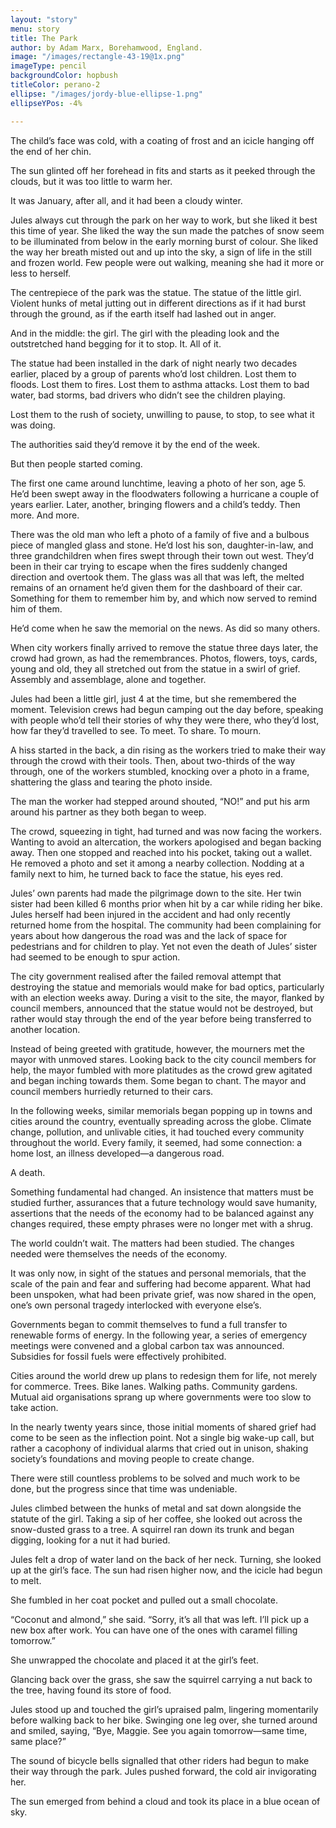 ```yaml
---
layout: "story"
menu: story
title: The Park
author: by Adam Marx, Borehamwood, England. 
image: "/images/rectangle-43-19@1x.png"
imageType: pencil
backgroundColor: hopbush
titleColor: perano-2
ellipse: "/images/jordy-blue-ellipse-1.png"
ellipseYPos: -4%

---
```

The child’s face was cold, with a coating of frost and an icicle hanging off the end of her chin.

The sun glinted off her forehead in fits and starts as it peeked through the clouds, but it was too little to warm her.

It was January, after all, and it had been a cloudy winter.

Jules always cut through the park on her way to work, but she liked it best this time of year. She liked the way the sun made the patches of snow seem to be illuminated from below in the early morning burst of colour. She liked the way her breath misted out and up into the sky, a sign of life in the still and frozen world. Few people were out walking, meaning she had it more or less to herself.

The centrepiece of the park was the statue. The statue of the little girl. Violent hunks of metal jutting out in different directions as if it had burst through the ground, as if the earth itself had lashed out in anger.


And in the middle: the girl. The girl with the pleading look and the outstretched hand begging for it to stop. It. All of it.

The statue had been installed in the dark of night nearly two decades earlier, placed by a group of parents who’d lost children. Lost them to floods. Lost them to fires. Lost them to asthma attacks. Lost them to bad water, bad storms, bad drivers who didn’t see the children playing.

Lost them to the rush of society, unwilling to pause, to stop, to see what it was doing.

The authorities said they’d remove it by the end of the week.

But then people started coming.

The first one came around lunchtime, leaving a photo of her son, age 5. He’d been swept away in the floodwaters following a hurricane a couple of years earlier. Later, another, bringing flowers and a child’s teddy. Then more. And more.

There was the old man who left a photo of a family of five and a bulbous piece of mangled glass and stone. He’d lost his son, daughter-in-law, and three grandchildren when fires swept through their town out west. They’d been in their car trying to escape when the fires suddenly changed direction and overtook them. The glass was all that was left, the melted remains of an ornament he’d given them for the dashboard of their car. Something for them to remember him by, and which now served to remind him of them.

He’d come when he saw the memorial on the news. As did so many others.

When city workers finally arrived to remove the statue three days later, the crowd had grown, as had the remembrances. Photos, flowers, toys, cards, young and old, they all stretched out from the statue in a swirl of grief. Assembly and assemblage, alone and together.

Jules had been a little girl, just 4 at the time, but she remembered the moment. Television crews had begun camping out the day before, speaking with people who’d tell their stories of why they were there, who they’d lost, how far they’d travelled to see. To meet. To share. To mourn.

A hiss started in the back, a din rising as the workers tried to make their way through the crowd with their tools. Then, about two-thirds of the way through, one of the workers stumbled, knocking over a photo in a frame, shattering the glass and tearing the photo inside.

The man the worker had stepped around shouted, “NO!” and put his arm around his partner as they both began to weep.

The crowd, squeezing in tight, had turned and was now facing the workers. Wanting to avoid an altercation, the workers apologised and began backing away. Then one stopped and reached into his pocket, taking out a wallet. He removed a photo and set it among a nearby collection. Nodding at a family next to him, he turned back to face the statue, his eyes red.

Jules’ own parents had made the pilgrimage down to the site. Her twin sister had been killed 6 months prior when hit by a car while riding her bike. Jules herself had been injured in the accident and had only recently returned home from the hospital. The community had been complaining for years about how dangerous the road was and the lack of space for pedestrians and for children to play. Yet not even the death of Jules’ sister had seemed to be enough to spur action.


The city government realised after the failed removal attempt that destroying the statue and memorials would make for bad optics, particularly with an election weeks away. During a visit to the site, the mayor, flanked by council members, announced that the statue would not be destroyed, but rather would stay through the end of the year before being transferred to another location.

Instead of being greeted with gratitude, however, the mourners met the mayor with unmoved stares. Looking back to the city council members for help, the mayor fumbled with more platitudes as the crowd grew agitated and began inching towards them. Some began to chant. The mayor and council members hurriedly returned to their cars.

In the following weeks, similar memorials began popping up in towns and cities around the country, eventually spreading across the globe. Climate change, pollution, and unlivable cities, it had touched every community throughout the world. Every family, it seemed, had some connection: a home lost, an illness developed—a dangerous road.

A death.

Something fundamental had changed. An insistence that matters must be studied further, assurances that a future technology would save humanity, assertions that the needs of the economy had to be balanced against any changes required, these empty phrases were no longer met with a shrug.

The world couldn’t wait. The matters had been studied. The changes needed were themselves the needs of the economy.

It was only now, in sight of the statues and personal memorials, that the scale of the pain and fear and suffering had become apparent. What had been unspoken, what had been private grief, was now shared in the open, one’s own personal tragedy interlocked with everyone else’s.

Governments began to commit themselves to fund a full transfer to renewable forms of energy. In the following year, a series of emergency meetings were convened and a global carbon tax was announced. Subsidies for fossil fuels were effectively prohibited.

Cities around the world drew up plans to redesign them for life, not merely for commerce. Trees. Bike lanes. Walking paths. Community gardens. Mutual aid organisations sprang up where governments were too slow to take action.

In the nearly twenty years since, those initial moments of shared grief had come to be seen as the inflection point. Not a single big wake-up call, but rather a cacophony of individual alarms that cried out in unison, shaking society’s foundations and moving people to create change.

There were still countless problems to be solved and much work to be done, but the progress since that time was undeniable.

Jules climbed between the hunks of metal and sat down alongside the statute of the girl. Taking a sip of her coffee, she looked out across the snow-dusted grass to a tree. A squirrel ran down its trunk and began digging, looking for a nut it had buried.

Jules felt a drop of water land on the back of her neck. Turning, she looked up at the girl’s face. The sun had risen higher now, and the icicle had begun to melt.

She fumbled in her coat pocket and pulled out a small chocolate.

“Coconut and almond,” she said. “Sorry, it’s all that was left. I’ll pick up a new box after work. You can have one of the ones with caramel filling tomorrow.”

She unwrapped the chocolate and placed it at the girl’s feet.

Glancing back over the grass, she saw the squirrel carrying a nut back to the tree, having found its store of food.

Jules stood up and touched the girl’s upraised palm, lingering momentarily before walking back to her bike. Swinging one leg over, she turned around and smiled, saying, “Bye, Maggie. See you again tomorrow—same time, same place?”

The sound of bicycle bells signalled that other riders had begun to make their way through the park. Jules pushed forward, the cold air invigorating her.

The sun emerged from behind a cloud and took its place in a blue ocean of sky.
